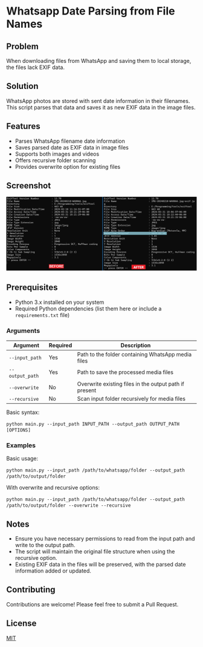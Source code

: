 # Whatsapp Date Parsing from File Names

## Problem
When downloading files from WhatsApp and saving them to local storage, the files lack EXIF data.

## Solution
WhatsApp photos are stored with sent date information in their filenames. This script parses that data and saves it as new EXIF data in the image files.


## Features
- Parses WhatsApp filename date information
- Saves parsed date as EXIF data in image files
- Supports both images and videos
- Offers recursive folder scanning
- Provides overwrite option for existing files

Screenshot
---
![Screenshot](screenshots/1.jpg)

## Prerequisites
- Python 3.x installed on your system
- Required Python dependencies (list them here or include a `requirements.txt` file)

### Arguments

| Argument       | Required | Description                                           |
|----------------|----------|-------------------------------------------------------|
| `--input_path` | Yes      | Path to the folder containing WhatsApp media files    |
| `--output_path`| Yes      | Path to save the processed media files                |
| `--overwrite`  | No       | Overwrite existing files in the output path if present|
| `--recursive`  | No       | Scan input folder recursively for media files         |

Basic syntax:
```commandline
python main.py --input_path INPUT_PATH --output_path OUTPUT_PATH [OPTIONS]
```
### Examples
Basic usage:
```commandline
python main.py --input_path /path/to/whatsapp/folder --output_path /path/to/output/folder
```

With overwrite and recursive options:
```commandline
python main.py --input_path /path/to/whatsapp/folder --output_path /path/to/output/folder --overwrite --recursive
```

## Notes
- Ensure you have necessary permissions to read from the input path and write to the output path.
- The script will maintain the original file structure when using the recursive option.
- Existing EXIF data in the files will be preserved, with the parsed date information added or updated.

## Contributing
Contributions are welcome! Please feel free to submit a Pull Request.

## License
[MIT](https://choosealicense.com/licenses/mit/)


